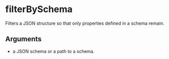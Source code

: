 # filterBySchema

Filters a JSON structure so that only properties defined in a schema remain.

## Arguments
- a JSON schema or a path to a schema.
